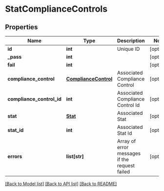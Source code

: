# StatComplianceControls

## Properties
Name | Type | Description | Notes
------------ | ------------- | ------------- | -------------
**id** | **int** | Unique ID | [optional] 
**_pass** | **int** |  | [optional] 
**fail** | **int** |  | [optional] 
**compliance_control** | [**ComplianceControl**](ComplianceControl.md) | Associated Compliance Control | [optional] 
**compliance_control_id** | **int** | Associated Compliance Control Id | [optional] 
**stat** | [**Stat**](Stat.md) | Associated Stat | [optional] 
**stat_id** | **int** | Associated Stat Id | [optional] 
**errors** | **list[str]** | Array of error messages if the request failed | [optional] 

[[Back to Model list]](../README.md#documentation-for-models) [[Back to API list]](../README.md#documentation-for-api-endpoints) [[Back to README]](../README.md)


